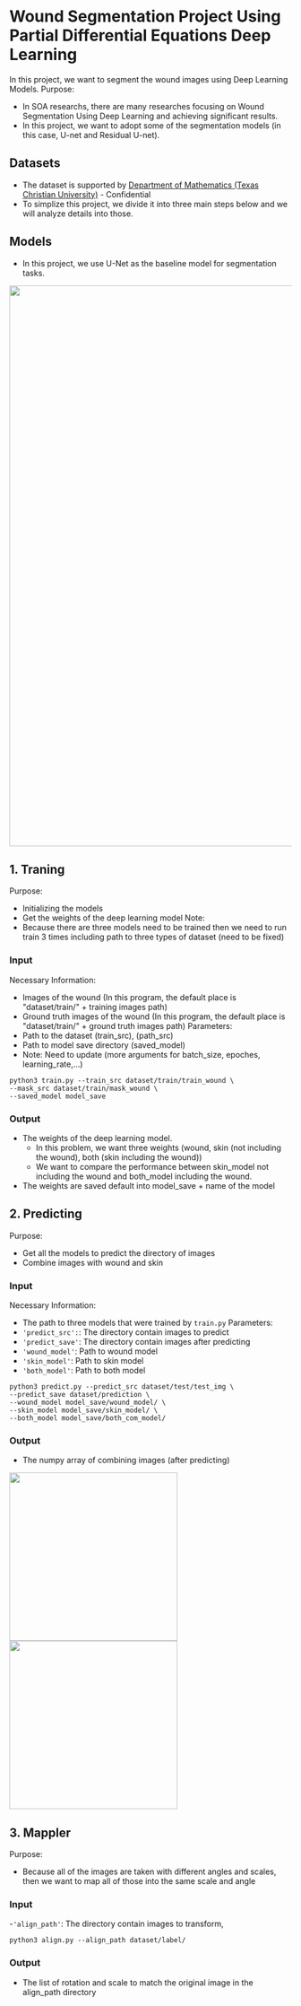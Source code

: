 # Wound Segmentation Project Using Partial Differential Equations Deep Learning
In this project, we want to segment the wound images using Deep Learning Models. 
Purpose: 
- In SOA researchs, there are many researches focusing on Wound Segmentation Using Deep Learning and achieving significant results. 
- In this project, we want to adopt some of the segmentation models (in this case, U-net and Residual U-net). 
## Datasets
- The dataset is supported by [Department of Mathematics (Texas Christian University)](https://cse.tcu.edu/mathematics/index.php) - Confidential 
- To simplize this project, we divide it into three main steps below and we will analyze details into those.
## Models
- In this project, we use U-Net as the baseline model for segmentation tasks. 
<img src="Images/unet.png" width="1000">

## 1. Traning
Purpose: 
- Initializing the models 
- Get the weights of the deep learning model 
Note: 
- Because there are three models need to be trained then we need to run train 3 times including path to three types of dataset (need to be fixed) 
### Input
Necessary Information:
- Images of the wound (In this program, the default place is "dataset/train/" + training images path)
- Ground truth images of the wound (In this program, the default place is "dataset/train/" + ground truth images path)
Parameters: 
- Path to the dataset (train_src), (path_src)
- Path to model save directory (saved_model)
- Note: Need to update (more arguments for batch_size, epoches, learning_rate,...)
```
python3 train.py --train_src dataset/train/train_wound \
--mask_src dataset/train/mask_wound \
--saved_model model_save
```
### Output
- The weights of the deep learning model. 
  - In this problem, we want three weights (wound, skin (not including the wound), both (skin including the wound))
  - We want to compare the performance between skin_model not including the wound and both_model including the wound.
- The weights are saved default into model_save + name of the model

## 2. Predicting
Purpose: 
- Get all the models to predict the directory of images 
- Combine images with wound and skin 
### Input
Necessary Information: 
- The path to three models that were trained by ```train.py``` 
Parameters: 
- ```'predict_src':```: The directory contain images to predict
- ```'predict_save'```: The directory contain images after predicting
- ```'wound_model'```: Path to wound model
- ```'skin_model'```: Path to skin model
- ```'both_model'```: Path to both model
```
python3 predict.py --predict_src dataset/test/test_img \
--predict_save dataset/prediction \
--wound_model model_save/wound_model/ \
--skin_model model_save/skin_model/ \
--both_model model_save/both_com_model/
```
### Output
- The numpy array of combining images (after predicting) 
<p float="left">
  <img src="Images/image.png" width="300" />
  <img src="Images/image2.png" width="300" /> 
</p>

## 3. Mappler
Purpose: 
- Because all of the images are taken with different angles and scales, then we want to map all of those into the same scale and angle
### Input
-```'align_path'```: The directory contain images to transform,
```
python3 align.py --align_path dataset/label/
```
### Output
- The list of rotation and scale to match the original image in the align_path directory
